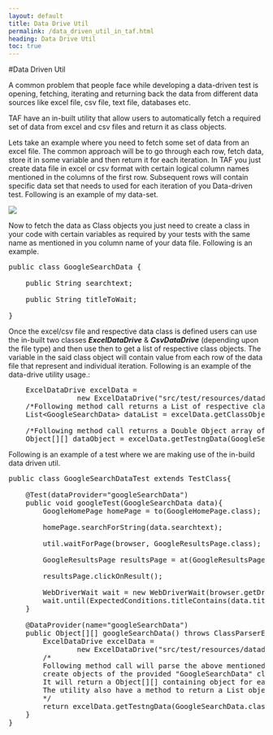 ```yaml
---
layout: default
title: Data Drive Util
permalink: /data_driven_util_in_taf.html
heading: Data Drive Util
toc: true
---
```


#Data Driven Util

A common problem that people face while developing a data-driven test is opening, fetching, iterating and returning back the data from different data sources like excel file, csv file, text file, databases etc.

TAF have an in-built utility that allow users to automatically fetch a required set of data from excel and csv files and return it as class objects.

Lets take an example where you need to fetch some set of data from an excel file. The common approach will be to go through each row, fetch data, store it in some variable and then return it for each iteration. In TAF you just create data file in excel or csv format with certain logical column names mentioned in the columns of the first row.
Subsequent rows will contain specific data set that needs to used for each iteration of you Data-driven test.
Following is an example of my data-set.

<img src="{{site.base_url}}/images/GoogleSearchData-xls.png" />

Now to fetch the data as Class objects you just need to create a class in your code with certain variables as required by your tests with the same name as mentioned in you column name of your data file. Following is an example.

<pre class="brush: java;">
public class GoogleSearchData {
	
	public String searchtext;
	
	public String titleToWait;

}
</pre>

Once the excel/csv file and respective data class is defined users can use the in-built two classes _**ExcelDataDrive**_ & _**CsvDataDrive**_ (depending upon the file type) and then use then to get a list of respective class objects. The variable in the said class object will contain value from each row of the data file that represent and individual iteration. Following is an example of the data-drive utility usage.:

<pre class="brush: java;">
	ExcelDataDrive excelData = 
				new ExcelDataDrive("src/test/resources/datadrive/GoogleSearchData.xls");
	/*Following method call returns a List of respective class object*/	
	List&lt;GoogleSearchData&gt; dataList = excelData.getClassObjectList(GoogleSearchData.class);
	
	/*Following method call returns a Double Object array of respective class object to be used with TestNg*/
	Object[][] dataObject = excelData.getTestngData(GoogleSearchData.class);
</pre>


Following is an example of a test where we are making use of the in-build data driven util. 


<pre class="brush: java;">
public class GoogleSearchDataTest extends TestClass{
	
	@Test(dataProvider="googleSearchData")
	public void googleTest(GoogleSearchData data){
		GoogleHomePage homePage = to(GoogleHomePage.class);
		
		homePage.searchForString(data.searchtext);
		
		util.waitForPage(browser, GoogleResultsPage.class);		
		
		GoogleResultsPage resultsPage = at(GoogleResultsPage.class);
		
		resultsPage.clickOnResult();
		
		WebDriverWait wait = new WebDriverWait(browser.getDriver(), 60);
		wait.until(ExpectedConditions.titleContains(data.titleToWait));
	}
	
	@DataProvider(name="googleSearchData")
	public Object[][] googleSearchData() throws ClassParserException, DataNotAvailableException{
		ExcelDataDrive excelData = 
				new ExcelDataDrive("src/test/resources/datadrive/GoogleSearchData.xls");
		/*
		Following method call will parse the above mentioned Excel file and 
		create objects of the provided "GoogleSearchData" class.
		It will return a Object[][] containing object for each iteration. 
		The utility also have a method to return a List object. 
		*/
		return excelData.getTestngData(GoogleSearchData.class);
	}
}
</pre>


